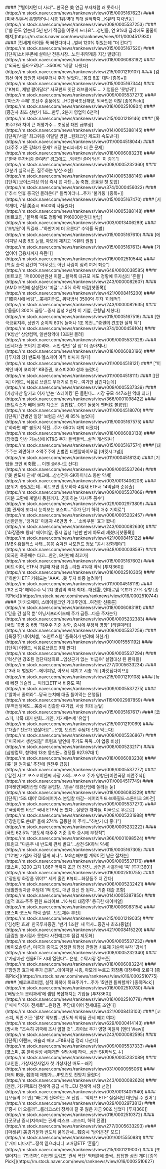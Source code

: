 <head><meta charset="utf-8"><title>Vers : 20250806_2010 </title></head>
#### ["떨어지면 더 사라"…한국은 美 연금 부자처럼 왜 못하나](https://m.stock.naver.com/news/ranknews/view/015/0005167623)
#### [미국&#8729;일본서 흥행하더니 시총 1위&#8729;역대 최대 실적까지…K뷰티 지각변동](https://m.stock.naver.com/news/ranknews/view/009/0005537253)
#### ["쓸 돈도 없는데 5년 만기 적금을 어떻게 드나요"…청년들, 연 9%대 금리에도 줄줄이 해지](https://m.stock.naver.com/news/ranknews/view/011/0004517930)
#### [전세계 아이들 푹 빠졌다더니…벌써 120% 뛰었는데 "더 간다"](https://m.stock.naver.com/news/ranknews/view/015/0005167520)
#### [[단독]소비쿠폰에 살아난 전통시장…노인·취약계층 지갑 열렸다](https://m.stock.naver.com/news/ranknews/view/018/0006083192)
#### ["외국인 돌아오려나"…3500억 '베팅' 나왔다](https://m.stock.naver.com/news/ranknews/view/215/0001219107)
#### [김희선 이어 장원영 내세우더니 주가 날았다…'몸값 8조' 대박 [종목+]](https://m.stock.naver.com/news/ranknews/view/015/0005167344)
#### ["K뷰티, 제발 팔아달라" 사모펀드 잇단 러브콜에도 … 기업들은 '콧방귀'](https://m.stock.naver.com/news/ranknews/view/009/0005537273)
#### [‘마스가 수혜’ 조선주 훈풍에도…HD한국조선해양, 외국인은 이탈 [종목Pick]](https://m.stock.naver.com/news/ranknews/view/016/0002510804)
#### [증권사 최초 상반기 1조…한투, 2분기 영업익 6천억](https://m.stock.naver.com/news/ranknews/view/215/0001219146)
#### [목표주가와 차이 큰 저평가주… 조정장 대안 급부상](https://m.stock.naver.com/news/ranknews/view/014/0005388145)
#### [[단독]‘서클’ 최고위층 이달말 방한…원화코인 제도화 속도낸다](https://m.stock.naver.com/news/ranknews/view/011/0004518044)
#### [대주주 기준 강화가 문제? 배당 분리과세가 더 큰 문제](https://m.stock.naver.com/news/ranknews/view/018/0006083231)
#### ["한국 투자비중 줄여라" 경고에도…외국인 쓸어 담은 '이 종목'](https://m.stock.naver.com/news/ranknews/view/008/0005232360)
#### [2분기 실적시즌, 질주하는 방산·조선](https://m.stock.naver.com/news/ranknews/view/014/0005388146)
#### [[단독] 보이스피싱 의심 즉시 앱 차단…농·축협, 금융권 첫 도입](https://m.stock.naver.com/news/ranknews/view/374/0000456022)
#### ["추석 연휴 중국인 몰려온다" 들썩이더니…주가 '불기둥' [종목+]](https://m.stock.naver.com/news/ranknews/view/015/0005167470)
#### [서학개미, 7월 美증시 9500억 사들였다](https://m.stock.naver.com/news/ranknews/view/014/0005388148)
#### [비트코인, '블랙록 매도 정황'에 1억6000만원대 반납](https://m.stock.naver.com/news/ranknews/view/003/0013406289)
#### ['조방원'이 뭐길래…"하반기에 더 오른다" 수익률 폭발](https://m.stock.naver.com/news/ranknews/view/015/0005167610)
#### [에이피알 시총 8조 눈앞, 아모레 제치고 'K뷰티 원톱'](https://m.stock.naver.com/news/ranknews/view/015/0005167613)
#### [기업이어 금융사까지 옥죈다](https://m.stock.naver.com/news/ranknews/view/016/0002510544)
#### [특검 출석 김건희 "아무것도 아닌 사람이 심려 끼쳐 죄송"](https://m.stock.naver.com/news/ranknews/view/648/0000038585)
#### [비트코인 1억6000만원선 이탈…블랙록 대규모 매도 정황에 투자심리 '흔들'](https://m.stock.naver.com/news/ranknews/view/243/0000082607)
#### [AMD 부진에 삼성전자 '미끌'…1.5% 하락 마감[핫종목]](https://m.stock.naver.com/news/ranknews/view/421/0008415200)
#### ["韓증시에 베팅"…美헤지펀드, 위탁방식 3500억 투자 '이례적'](https://m.stock.naver.com/news/ranknews/view/243/0000082635)
#### ['올들어 300% 급등'…증시 입성 2년차 이 기업, 큰형님 제쳤다](https://m.stock.naver.com/news/ranknews/view/015/0005167516)
#### [한국금융지주, 상반기 순이익 60% 늘어나 1조 목전…"증권의 견조한 실적 덕"](https://m.stock.naver.com/news/ranknews/view/374/0000456104)
#### [‘K방산’ 삼양컴텍, 일반청약에 13조원 몰려](https://m.stock.naver.com/news/ranknews/view/009/0005537328)
#### [전세대출 조이기 본격화…서민·청년 '살 집' 더 좁아지나](https://m.stock.naver.com/news/ranknews/view/018/0006083196)
#### [[투자의 창] 반도체·헬스케어 아직 비싸지 않다](https://m.stock.naver.com/news/ranknews/view/011/0004518121)
#### [“어게인 바이 코리아” KB증권, 코스피200 성과 눌렀다](https://m.stock.naver.com/news/ranknews/view/011/0004518111)
#### [[단독] 이랜드, 식음료 브랜드 무더기로 판다…여기만 남긴다는데](https://m.stock.naver.com/news/ranknews/view/009/0005537339)
#### [가상자산 맡기고 이자 받는 ‘스테이킹’ 돈 몰린다… 시장 규모 447조원 역대 최대](https://m.stock.naver.com/news/ranknews/view/366/0001098422)
#### [헌트릭스가 베어 물자 치솟은 '김밥株'…OST 돌풍에 엔터株 볼륨업](https://m.stock.naver.com/news/ranknews/view/011/0004518070)
#### [[단독] '간병인 일당' 보험금 4년 새 85% 늘었다](https://m.stock.naver.com/news/ranknews/view/015/0005167575)
#### ["하라면 해" 불도저 직진…주가 650% 대박 터졌다](https://m.stock.naver.com/news/ranknews/view/018/0006083138)
#### [담뱃값 인상 가능성에 KT&G 주가 들썩들썩…실적 개선되나](https://m.stock.naver.com/news/ranknews/view/015/0005167574)
#### [대주주는 외면하고 소액주주에 손벌린 티앤알바이오팹 [마켓시그널]](https://m.stock.naver.com/news/ranknews/view/011/0004518124)
#### [기업들 코인 비축戰 … 이젠 솔라나도 산다](https://m.stock.naver.com/news/ranknews/view/009/0005537264)
#### ['美 반도체 관세' 예고에…삼성전자·SK하이닉스 동반 약세](https://m.stock.naver.com/news/ranknews/view/003/0013406206)
#### [분위기 좋았었는데…비트코인 횡보하자 4일새 ETF서 14억달러 순유출](https://m.stock.naver.com/news/ranknews/view/009/0005537069)
#### [지분 교환에 계열사 동원까지…진화하는 ‘자사주 꼼수’](https://m.stock.naver.com/news/ranknews/view/029/0002973809)
#### [美 관세에 또다시 눈치보는 코스피…"주가 단기 하락 매수 기회로"](https://m.stock.naver.com/news/ranknews/view/008/0005232457)
#### [신한은행, '땡겨요' 이용자 46만명 ↑… '소비쿠폰' 효과 봤나](https://m.stock.naver.com/news/ranknews/view/243/0000082630)
#### ['화장품株 왕좌' 에이피알, 증시 입성 1년반 만에 아모레 제쳤다[핫종목]](https://m.stock.naver.com/news/ranknews/view/421/0008415122)
#### [MBK·홈플러스 사태...꽁꽁 숨겨진 사모펀드 정보 "공시 강화해야"](https://m.stock.naver.com/news/ranknews/view/648/0000038597)
#### [외국인 폭풍매수 타고…한전, 8년만에 최고가](https://m.stock.naver.com/news/ranknews/view/015/0005167602)
#### [비트·이더, ETF서 3일째 자금 유출…리플 4%대 약세 [투자360]](https://m.stock.naver.com/news/ranknews/view/016/0002510305)
#### ["하반기 ETF 키워드는 'AAA'…美 투자 비중 늘려야"](https://m.stock.naver.com/news/ranknews/view/011/0004518118)
#### [‘K2 전차’ 해외수주 덕 2Q 영업익 역대 최대…대신證, 현대로템 목표가 27% 상향 [종목Pick]](https://m.stock.naver.com/news/ranknews/view/016/0002510744)
#### [카카오페이, 스테이블코인 기대주인데…여전한 신중론](https://m.stock.naver.com/news/ranknews/view/018/0006083181)
#### ['믿을 건 실적 뿐' 어닝서프라이즈에 주가 급등...다음 주자는?](https://m.stock.naver.com/news/ranknews/view/008/0005232383)
#### [국민 10명 중 6명 “대주주 기준 강화, 증시에 부정적 영향” [리얼미터]](https://m.stock.naver.com/news/ranknews/view/009/0005537259)
#### [[특징주] 네이처셀, '조인트스템' 품목허가 반려에 하한가](https://m.stock.naver.com/news/ranknews/view/001/0015551192)
#### [[단독] 이랜드, 식음료브랜드 9개 판다](https://m.stock.naver.com/news/ranknews/view/009/0005537294)
#### ['혁신'만 강조된 첨단재생의료…임상근거 없는 '비급여' 실험대상 된 환자들](https://m.stock.naver.com/news/ranknews/view/277/0005633234)
#### ["3배 더 벌었다"…에이피알, 아모레 제치고 시총 1위 [마켓딥다이브]](https://m.stock.naver.com/news/ranknews/view/215/0001219108)
#### [늪에 빠진 테슬라 … 빅테크ETF서 비중도 뚝](https://m.stock.naver.com/news/ranknews/view/009/0005537275)
#### [“알아서 줄여라”…당국 눈치에 대출 틀어막는 은행들](https://m.stock.naver.com/news/ranknews/view/119/0002987859)
<head><meta charset="utf-8"><title>Vers : 20250806_2010 </title></head>
#### [무역전쟁에도…美증시 진출한 中기업, 사상 최대 눈앞](https://m.stock.naver.com/news/ranknews/view/015/0005167617)
#### [코스피, 낙폭 대거 만회…개인, 저가매수세 '유입'](https://m.stock.naver.com/news/ranknews/view/215/0001219069)
#### [“대출? 전문가 있잖아요”…은행, 모집인 주담대 신청 막는다](https://m.stock.naver.com/news/ranknews/view/009/0005536867)
#### ["미국에서 생산되길" 트럼프 발언에 주가도 뚝뚝…이 업종 비상](https://m.stock.naver.com/news/ranknews/view/008/0005232171)
#### [삼양컴텍, 청약에 13조 뭉칫돈…경쟁률 927.97대 1](https://m.stock.naver.com/news/ranknews/view/018/0006083238)
#### [美 '달 원자로' 추진에 원전주 급등](https://m.stock.naver.com/news/ranknews/view/009/0005537277)
#### ['감전 사고' 포스코이앤씨 사장 사의…포스코 주가 영향은[이런국장 저런주식]](https://m.stock.naver.com/news/ranknews/view/011/0004517749)
#### [[마켓인]애경산업 이달 본입찰…‘큰손’ 태광산업에 쏠리는 눈](https://m.stock.naver.com/news/ranknews/view/018/0006083229)
#### [[단독] ‘5조 대어’ DIG에어가스 본입찰 마감···에어리퀴드·브룩필드·스톤피크 3파전](https://m.stock.naver.com/news/ranknews/view/009/0005537270)
#### ["국장하면 바보" 국내 ETF서 돈 뺐다…실망한 개미들, 미국으로 우르르](https://m.stock.naver.com/news/ranknews/view/008/0005231988)
#### ["장원영도 쓴대" 올해 274% 급등한 이 주식…"하반기 더 좋다"](https://m.stock.naver.com/news/ranknews/view/008/0005232222)
#### [국민 62.5% “양도세 대주주 기준 강화 증시에 부정적”](https://m.stock.naver.com/news/ranknews/view/366/0001098524)
#### [트럼프 "다음주 내 반도체 관세 발표"…삼전·SK하닉 약세](https://m.stock.naver.com/news/ranknews/view/015/0005167305)
#### [“121만 가입자 걱정 덜게 되나”…MG손해보험 계약이전 남은 절차는](https://m.stock.naver.com/news/ranknews/view/009/0005537176)
#### [코스피, 3200 고지 1.86P 앞까지 조금 더 전진…삼전은 사흘만에 ‘뚝’ [투자360]](https://m.stock.naver.com/news/ranknews/view/016/0002510755)
#### ["장원영 화장품 뭐야?" 세계 홀린 K뷰티…화장품주 더 간다](https://m.stock.naver.com/news/ranknews/view/008/0005232421)
#### [생활안정자금 주담대 1억 한도, 매년 갱신 안 된다…기존 대출 포함](https://m.stock.naver.com/news/ranknews/view/014/0005387850)
#### [실적 호조·주주 환원 드라이브…‘K-뷰티 대장주’ 등극한 에이피알](https://m.stock.naver.com/news/ranknews/view/018/0006083154)
#### [코스피·코스닥 하락 출발…반도체주 부진](https://m.stock.naver.com/news/ranknews/view/215/0001219035)
#### ['김성환 효과' 한국투자증권, '반기 1조원' 새 역사…증권사 최초(종합)](https://m.stock.naver.com/news/ranknews/view/421/0008415220)
#### [금감원 불시검사 못한다 사전예고후 점검 제도화](https://m.stock.naver.com/news/ranknews/view/009/0005537232)
#### [바이오솔루션, 미국과 중국도 인정한 퇴행성 관절염 치료제 기술력 부각 '강세'](https://m.stock.naver.com/news/ranknews/view/008/0005232340)
#### ["가상자산 현물ETF 시대 열린다"…은행, 수탁시장 정조준](https://m.stock.naver.com/news/ranknews/view/018/0006083224)
#### [“장원영 효과에 주가 급등”…에이피알 시총, 아모레 누르고 화장품 대장주에 오르다 [종목Pick]](https://m.stock.naver.com/news/ranknews/view/016/0002510775)
#### [에코프로비엠, 실적 회복에 목표주가↑…주가 15만원 돌파할까? [종목Pick]](https://m.stock.naver.com/news/ranknews/view/016/0002510780)
#### [‘배당소득 분리과세’에 셈법 복잡해지는 기업들 [투자360]](https://m.stock.naver.com/news/ranknews/view/016/0002510778)
#### ["매매 막히자 전세로"…은행권, 주담대 이어 전세대출 조인다](https://m.stock.naver.com/news/ranknews/view/421/0008413103)
#### [코스피, 외인·기관 '팔자' 약보합…반도체·의약품 관세 예고 여파](https://m.stock.naver.com/news/ranknews/view/629/0000414143)
#### [방시혁 "조속히 귀국해 조사 임할 것"…하이브 주가 영향 미칠까 [엔터 View]](https://m.stock.naver.com/news/ranknews/view/243/0000082595)
#### [[단독] 이랜드, 애슐리 빼고…F&B사업 정리 나선다](https://m.stock.naver.com/news/ranknews/view/009/0005537333)
#### [코스피, 美 불확실성·세제개편 실망감에 하락…삼전·SK하닉도 ↓](https://m.stock.naver.com/news/ranknews/view/008/0005232089)
#### [코인원, 가상자산사업자 첫 가상자산 매도&#8943;왜?](https://m.stock.naver.com/news/ranknews/view/031/0000955061)
#### [해외 IB들, 韓경제 재평가…JP모건도 전망치 올렸다](https://m.stock.naver.com/news/ranknews/view/243/0000082628)
#### [엔켐, 기가팩토리 전해액 공급 시작…EU 전해액 시장 선점](https://m.stock.naver.com/news/ranknews/view/003/0013407940)
#### [[오늘의 DT인] “빠르게 진화하는 AI 산업… ‘액티브 ETF’ 실질적인 대안될 수 있어”](https://m.stock.naver.com/news/ranknews/view/029/0002973813)
#### [“증시 더 오를까”…롤러코스터 장세에 갈 곳 잃은 자금 90조 넘었다 [투자360]](https://m.stock.naver.com/news/ranknews/view/016/0002510372)
#### [[굿모닝 증시]지속되는 관세 리스크…코스피, 하락 전망](https://m.stock.naver.com/news/ranknews/view/277/0005633293)
#### [[마켓뷰] 美경기둔화·반도체 품목관세…韓증시 '방어운전' 모드](https://m.stock.naver.com/news/ranknews/view/001/0015550881)
#### ["개미 너마저"…정책 믿으라더니 고배당ETF '흔들'](https://m.stock.naver.com/news/ranknews/view/215/0001219007)
#### [또 멀어지는 ‘7만전자’, 이번엔 트럼프 ‘관세 폭탄’ 백태클에 풀썩…답답한 삼전 개미 [종목Pick]](https://m.stock.naver.com/news/ranknews/view/016/0002510627)

